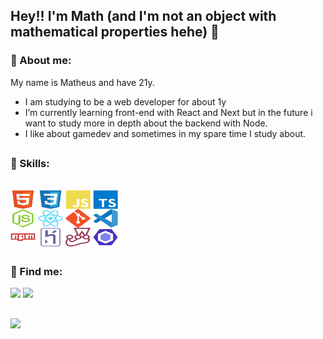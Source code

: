 ## Hey!! I'm Math (and I'm not an object with mathematical properties hehe) 👋

### 🦝 About me:

My name is Matheus and have 21y.

- I am studying to be a web developer for about 1y
- I’m currently learning front-end with React and Next but in the future i want to study more in depth about the backend 
with Node.
- I like about gamedev and sometimes in my spare time I study about.

##

### 🔧 Skills:
<div style="display: inline_block"><br>
  <img align="center" alt="Math-HTML" height="30" width="40" src="https://raw.githubusercontent.com/devicons/devicon/master/icons/html5/html5-original.svg">
  <img align="center" alt="Math-CSS" height="30" width="40" src="https://raw.githubusercontent.com/devicons/devicon/master/icons/css3/css3-original.svg">
  <img align="center" alt="Math-Js" height="30" width="40" src="https://raw.githubusercontent.com/devicons/devicon/master/icons/javascript/javascript-plain.svg">
  <img align="center" alt="Math-Ts" height="30" width="40" src="https://raw.githubusercontent.com/devicons/devicon/master/icons/typescript/typescript-plain.svg">
  <br/>
  <img align="center" alt="Math-Node" height="30" width="40" src="https://github.com/devicons/devicon/blob/master/icons/nodejs/nodejs-original.svg">
  <img align="center" alt="Math-React" height="30" width="40" src="https://raw.githubusercontent.com/devicons/devicon/master/icons/react/react-original.svg">
  <img align="center" alt="Math-Git" height="30" width="40" src="https://github.com/devicons/devicon/blob/master/icons/git/git-original.svg">
  <img align="center" alt="Math-Vscode" height="30" width="40" src="https://github.com/devicons/devicon/blob/master/icons/vscode/vscode-original.svg">
  <br/>
  <img align="center" alt="Math-Npm" height="30" width="40" src="https://github.com/devicons/devicon/blob/master/icons/npm/npm-original-wordmark.svg">
  <img align="center" alt="Math-Heroku" height="30" width="40" src="https://github.com/devicons/devicon/blob/master/icons/heroku/heroku-original.svg">
  <img align="center" alt="Math-Jest" height="30" width="40" src="https://github.com/devicons/devicon/blob/master/icons/jest/jest-plain.svg">
  <img align="center" alt="Math-Eslint" height="30" width="40" src="https://github.com/devicons/devicon/blob/master/icons/eslint/eslint-original.svg">
</div>

##

### 🔎 Find me:
<div>
  <a href = "mailto:eumathfreitas@gmail.com"><img src="https://img.shields.io/badge/Gmail-D14836?style=for-the-badge&logo=gmail&logoColor=white" target="_blank"></a>
  <a href = "https://twitter.com/mathexe_"><img src="https://img.shields.io/badge/Twitter-1DA1F2?style=for-the-badge&logo=twitter&logoColor=white" target="_blank"></a>
</div>

##

<div>
  <a href="https://github.com/Mathh19">
  <img height="180em" src="https://github-readme-stats.vercel.app/api/top-langs/?username=Mathh19&layout=compact&langs_count=7&theme=midnight-purple"/>
</div>

##
